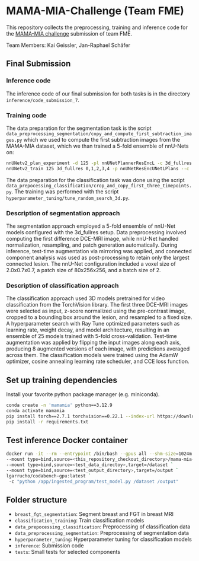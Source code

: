 # MAMA-MIA-Challenge (Team FME)

This repository collects the preprocessing, training and inference code for the [MAMA-MIA challenge](https://www.ub.edu/mama-mia/) submission of team FME.

Team Members: Kai Geissler, Jan-Raphael Schäfer

## Final Submission

### Inference code
The inference code of our final submission for both tasks is in the directory `inference/code_submission_7`. 

### Training code

The data preparation for the segmentation task is the script `data_preprocessing_segmentation/copy_and_compute_first_subtraction_images.py` which we used to compute the first subtraction images from the MAMA-MIA dataset, which we than trained a 5-fold ensemble of nnU-Nets on:

```bash
nnUNetv2_plan_experiment -d 125 -pl nnUNetPlannerResEncL -c 3d_fullres
nnUNetv2_train 125 3d_fullres 0,1,2,3,4 -p nnUNetResEncUNetLPlans --c
```

The data preparation for the classification task was done using the script `data_prepocessing_classification/crop_and_copy_first_three_timepoints.py`. The training was performed with the script `hyperparameter_tuning/tune_random_search_3d.py`.

### Description of segmentation approach

The segmentation approach employed a 5-fold ensemble of nnU-Net models configured with the 3d_fullres setup. Data preprocessing involved computing the first difference DCE-MRI image, while nnU-Net handled normalization, resampling, and patch generation automatically. During inference, test-time augmentation via mirroring was applied, and connected component analysis was used as post-processing to retain only the largest connected lesion. The nnU-Net configuration included a voxel size of 2.0x0.7x0.7, a patch size of 80x256x256, and a batch size of 2.

### Description of classification approach

The classification approach used 3D models pretrained for video classification from the TorchVision library. The first three DCE-MRI images were selected as input, z-score normalized using the pre-contrast image, cropped to a bounding box around the lesion, and resampled to a fixed size. A hyperparameter search with Ray Tune optimized parameters such as learning rate, weight decay, and model architecture, resulting in an ensemble of 25 models trained with 5-fold cross-validation. Test-time augmentation was applied by flipping the input images along each axis, producing 8 augmented versions of each image, with predictions averaged across them. The classification models were trained using the AdamW optimizer, cosine annealing learning rate scheduler, and CCE loss function.

## Set up training dependencies
Install your favorite python package manager (e.g. miniconda).

```bash
conda create -n 'mamamia' python==3.12.9
conda activate mamamia
pip install torch==2.7.1 torchvision==0.22.1 --index-url https://download.pytorch.org/whl/cu118
pip install -r requirements.txt
```

## Test inference Docker container
```bash
docker run -it --rm --entrypoint /bin/bash --gpus all --shm-size=1024m `
--mount type=bind,source=<this_repository_checkout_directory>/mama-mia-challenge/inference,target=/app/ingested_program `
--mount type=bind,source=<test_data_directoy>,target=/dataset `
--mount type=bind,source=<test_output_directory>,target=/output `
lgarrucho/codabench-gpu:latest `
 -c "python /app/ingested_program/test_model.py /dataset /output"
```

## Folder structure
- `breast_fgt_segmentation`: Segment breast and FGT in breast MRI
- `classification_training`: Train classification models
- `data_prepocessing_classification`: Preprocessing of classification data
- `data_preprocessing_segmentation`: Preprocessing of segmentation data
- `hyperparameter_tuning`: Hyperparameter tuning for classification models
- `inference`: Submission code
- `tests`: Small tests for selected components

